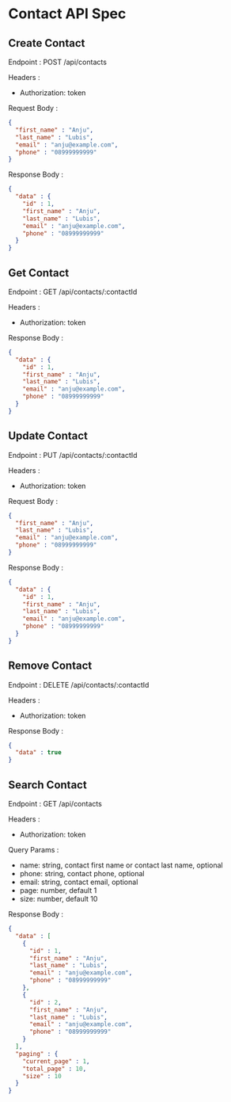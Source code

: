 # Contact API Spec

## Create Contact

Endpoint : POST /api/contacts

Headers :
- Authorization: token

Request Body :

```json
{
  "first_name" : "Anju",
  "last_name" : "Lubis",
  "email" : "anju@example.com",
  "phone" : "08999999999"
}
```

Response Body :

```json
{
  "data" : {
    "id" : 1,
    "first_name" : "Anju",
    "last_name" : "Lubis",
    "email" : "anju@example.com",
    "phone" : "08999999999"
  } 
}
```

## Get Contact

Endpoint : GET /api/contacts/:contactId

Headers :
- Authorization: token

Response Body :

```json
{
  "data" : {
    "id" : 1,
    "first_name" : "Anju",
    "last_name" : "Lubis",
    "email" : "anju@example.com",
    "phone" : "08999999999"
  } 
}
```

## Update Contact

Endpoint : PUT /api/contacts/:contactId

Headers :
- Authorization: token

Request Body :

```json
{
  "first_name" : "Anju",
  "last_name" : "Lubis",
  "email" : "anju@example.com",
  "phone" : "08999999999"
}
```

Response Body :

```json
{
  "data" : {
    "id" : 1,
    "first_name" : "Anju",
    "last_name" : "Lubis",
    "email" : "anju@example.com",
    "phone" : "08999999999"
  } 
}
```

## Remove Contact

Endpoint : DELETE /api/contacts/:contactId

Headers :
- Authorization: token

Response Body :

```json
{
  "data" : true
}
```

## Search Contact

Endpoint : GET /api/contacts

Headers :
- Authorization: token

Query Params :
- name: string, contact first name or contact last name, optional
- phone: string, contact phone, optional
- email: string, contact email, optional
- page: number, default 1
- size: number, default 10

Response Body :

```json
{
  "data" : [
    {
      "id" : 1,
      "first_name" : "Anju",
      "last_name" : "Lubis",
      "email" : "anju@example.com",
      "phone" : "08999999999"
    },
    {
      "id" : 2,
      "first_name" : "Anju",
      "last_name" : "Lubis",
      "email" : "anju@example.com",
      "phone" : "08999999999"
    }
  ],
  "paging" : {
    "current_page" : 1,
    "total_page" : 10,
    "size" : 10
  }
}
```